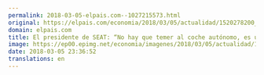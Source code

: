 ```yaml
---
permalink: 2018-03-05-elpais.com--1027215573.html
original: https://elpais.com/economia/2018/03/05/actualidad/1520278200_303432.html#?ref=rss&format=simple&link=link
domain: elpais.com
title: El presidente de SEAT: “No hay que temer al coche autónomo, es una oportunidad”
image: https://ep00.epimg.net/economia/imagenes/2018/03/05/actualidad/1520278200_303432_1520278378_rrss_normal.jpg
date: 2018-03-05 23:36:52
translations: en
---
```


